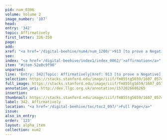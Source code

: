 ```yaml
---
pid: num_0396
volume: Volume 2
image_number: '107'
head:
entry: '342'
topic: Affirmatively
first_letter: 326-350
page:
add:
xref: "<a href='/digital-beehive/num4/num_1200/'>913 [to prove a Negative]</a>"
see:
index: "<a href='/digital-beehive/index1/index_0062/'>affirmation</a>"
item: "#item-52e8c9f90"
unparsed:
line: 'Entry: 342|Topic: Affirmatively|Xref: 913 [to prove a Negative]|Index: affirmation|#item-52e8c9f90'
selection: https://stacks.stanford.edu/image/iiif/fm855tg5659/1607_0574/377,3863,2960,550/full/0/default.jpg
full_image: https://stacks.stanford.edu/image/iiif/fm855tg5659/1607_0574/full/full/0/default.jpg
annotation_uri: http://dev.llgc.org.uk/annotation/1572026686265
insertion:
thumbnail: https://stacks.stanford.edu/image/iiif/fm855tg5659/1607_0574/377,3863,600,180/250,/0/default.jpg
label: 342. Affirmatively
location: "<a href='/digital-beehive/toc/toc2_097/'>Full Page</a>"
issue:
also_in_entry:
order: '123'
layout: alpha_item
collection: num2
---
```

